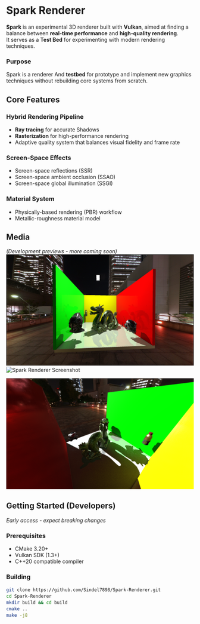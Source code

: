 # Spark Renderer

**Spark** is an experimental 3D renderer built with **Vulkan**, aimed at finding a balance between **real-time performance** and **high-quality rendering**.  
It serves as a **Test Bed** for experimenting with modern rendering techniques.  

### Purpose
Spark is a renderer And **testbed** for prototype and implement new graphics techniques without rebuilding core systems from scratch.  

## Core Features

### Hybrid Rendering Pipeline
- **Ray tracing** for accurate Shadows
- **Rasterization** for high-performance rendering
- Adaptive quality system that balances visual fidelity and frame rate

### Screen-Space Effects
- Screen-space reflections (SSR)
- Screen-space ambient occlusion (SSAO)
- Screen-space global illumination (SSGI)

### Material System
- Physically-based rendering (PBR) workflow
- Metallic-roughness material model

## Media

*(Development previews - more coming soon)*  
![Spark Renderer Screenshot](https://github.com/Sindel7898/Spark-Renderer/blob/69d2235af25262cd5fdce4980d19623217c82c05/GitHub%20Doc/Screenshot%202025-08-23%20151346.png)
![Spark Renderer Screenshot](https://github.com/Sindel7898/Spark-Renderer/blob/e81f4d323526f9d871e7800e8e0ce082db4dd0d4/GitHub%20Doc/Screenshot%202025-08-31%20203030.png)

![GI Screenshot](https://github.com/Sindel7898/Spark-Renderer/blob/69d2235af25262cd5fdce4980d19623217c82c05/GitHub%20Doc/Screenshot%202025-08-23%20010645.png)


## Getting Started (Developers)

*Early access - expect breaking changes*

### Prerequisites
- CMake 3.20+
- Vulkan SDK (1.3+)
- C++20 compatible compiler

### Building
```bash
git clone https://github.com/Sindel7898/Spark-Renderer.git
cd Spark-Renderer
mkdir build && cd build
cmake ..
make -j8
